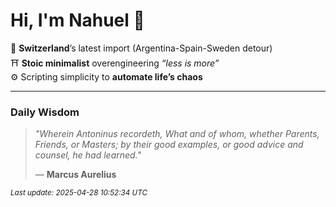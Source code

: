 # Hi, I'm Nahuel :tiger:

📍 **Switzerland**’s latest import (Argentina-Spain-Sweden detour)  
⛩️ **Stoic minimalist** overengineering *“less is more”*  
⚙️ Scripting simplicity to **automate life’s chaos**

---

### Daily Wisdom
> _"Wherein Antoninus recordeth, What and of whom, whether Parents, Friends, or Masters; by their good examples, or good advice and counsel, he had learned."_  
>
> — **Marcus Aurelius**

<sub>*Last update: 2025-04-28 10:52:34 UTC*</sub>

